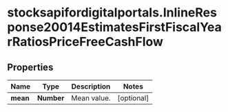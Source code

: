 # stocksapifordigitalportals.InlineResponse20014EstimatesFirstFiscalYearRatiosPriceFreeCashFlow

## Properties

Name | Type | Description | Notes
------------ | ------------- | ------------- | -------------
**mean** | **Number** | Mean value. | [optional] 


